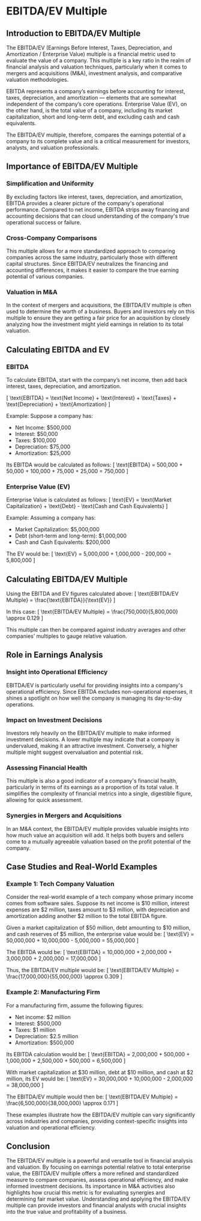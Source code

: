 # EBITDA/EV Multiple

## Introduction to EBITDA/EV Multiple

The EBITDA/EV (Earnings Before Interest, Taxes, Depreciation, and Amortization / Enterprise Value) multiple is a financial metric used to evaluate the value of a company. This multiple is a key ratio in the realm of financial analysis and valuation techniques, particularly when it comes to mergers and acquisitions (M&A), investment analysis, and comparative valuation methodologies. 

EBITDA represents a company’s earnings before accounting for interest, taxes, depreciation, and amortization — elements that are somewhat independent of the company’s core operations. Enterprise Value (EV), on the other hand, is the total value of a company, including its market capitalization, short and long-term debt, and excluding cash and cash equivalents. 

The EBITDA/EV multiple, therefore, compares the earnings potential of a company to its complete value and is a critical measurement for investors, analysts, and valuation professionals.

## Importance of EBITDA/EV Multiple

### Simplification and Uniformity

By excluding factors like interest, taxes, depreciation, and amortization, EBITDA provides a clearer picture of the company's operational performance. Compared to net income, EBITDA strips away financing and accounting decisions that can cloud understanding of the company's true operational success or failure.

### Cross-Company Comparisons

This multiple allows for a more standardized approach to comparing companies across the same industry, particularly those with different capital structures. Since EBITDA/EV neutralizes the financing and accounting differences, it makes it easier to compare the true earning potential of various companies.

### Valuation in M&A

In the context of mergers and acquisitions, the EBITDA/EV multiple is often used to determine the worth of a business. Buyers and investors rely on this multiple to ensure they are getting a fair price for an acquisition by closely analyzing how the investment might yield earnings in relation to its total valuation.

## Calculating EBITDA and EV

### EBITDA

To calculate EBITDA, start with the company’s net income, then add back interest, taxes, depreciation, and amortization.

\[ \text{EBITDA} = \text{Net Income} + \text{Interest} + \text{Taxes} + \text{Depreciation} + \text{Amortization} \]

Example:
Suppose a company has:
- Net Income: $500,000
- Interest: $50,000
- Taxes: $100,000
- Depreciation: $75,000
- Amortization: $25,000

Its EBITDA would be calculated as follows:
\[ \text{EBITDA} = 500,000 + 50,000 + 100,000 + 75,000 + 25,000 = 750,000 \]

### Enterprise Value (EV)

Enterprise Value is calculated as follows:
\[ \text{EV} = \text{Market Capitalization} + \text{Debt} - \text{Cash and Cash Equivalents} \]

Example:
Assuming a company has:
- Market Capitalization: $5,000,000
- Debt (short-term and long-term): $1,000,000
- Cash and Cash Equivalents: $200,000

The EV would be:
\[ \text{EV} = 5,000,000 + 1,000,000 - 200,000 = 5,800,000 \]

## Calculating EBITDA/EV Multiple

Using the EBITDA and EV figures calculated above:
\[ \text{EBITDA/EV Multiple} = \frac{\text{EBITDA}}{\text{EV}} \]

In this case:
\[ \text{EBITDA/EV Multiple} = \frac{750,000}{5,800,000} \approx 0.129 \]

This multiple can then be compared against industry averages and other companies’ multiples to gauge relative valuation.

## Role in Earnings Analysis

### Insight into Operational Efficiency

EBITDA/EV is particularly useful for providing insights into a company's operational efficiency. Since EBITDA excludes non-operational expenses, it shines a spotlight on how well the company is managing its day-to-day operations.

### Impact on Investment Decisions

Investors rely heavily on the EBITDA/EV multiple to make informed investment decisions. A lower multiple may indicate that a company is undervalued, making it an attractive investment. Conversely, a higher multiple might suggest overvaluation and potential risk.

### Assessing Financial Health

This multiple is also a good indicator of a company's financial health, particularly in terms of its earnings as a proportion of its total value. It simplifies the complexity of financial metrics into a single, digestible figure, allowing for quick assessment.

### Synergies in Mergers and Acquisitions

In an M&A context, the EBITDA/EV multiple provides valuable insights into how much value an acquisition will add. It helps both buyers and sellers come to a mutually agreeable valuation based on the profit potential of the company.

## Case Studies and Real-World Examples

### Example 1: Tech Company Valuation

Consider the real-world example of a tech company whose primary income comes from software sales. Suppose its net income is $10 million, interest expenses are $2 million, taxes amount to $3 million, with depreciation and amortization adding another $2 million to the total EBITDA figure.

Given a market capitalization of $50 million, debt amounting to $10 million, and cash reserves of $5 million, the enterprise value would be:
\[ \text{EV} = 50,000,000 + 10,000,000 - 5,000,000 = 55,000,000 \]

The EBITDA would be:
\[ \text{EBITDA} = 10,000,000 + 2,000,000 + 3,000,000 + 2,000,000 = 17,000,000 \]

Thus, the EBITDA/EV multiple would be:
\[ \text{EBITDA/EV Multiple} = \frac{17,000,000}{55,000,000} \approx 0.309 \]

### Example 2: Manufacturing Firm

For a manufacturing firm, assume the following figures:
- Net income: $2 million
- Interest: $500,000
- Taxes: $1 million
- Depreciation: $2.5 million
- Amortization: $500,000

Its EBITDA calculation would be:
\[ \text{EBITDA} = 2,000,000 + 500,000 + 1,000,000 + 2,500,000 + 500,000 = 6,500,000 \]

With market capitalization at $30 million, debt at $10 million, and cash at $2 million, its EV would be:
\[ \text{EV} = 30,000,000 + 10,000,000 - 2,000,000 = 38,000,000 \]

The EBITDA/EV multiple would then be:
\[ \text{EBITDA/EV Multiple} = \frac{6,500,000}{38,000,000} \approx 0.171 \]

These examples illustrate how the EBITDA/EV multiple can vary significantly across industries and companies, providing context-specific insights into valuation and operational efficiency.

## Conclusion

The EBITDA/EV multiple is a powerful and versatile tool in financial analysis and valuation. By focusing on earnings potential relative to total enterprise value, the EBITDA/EV multiple offers a more refined and standardized measure to compare companies, assess operational efficiency, and make informed investment decisions. Its importance in M&A activities also highlights how crucial this metric is for evaluating synergies and determining fair market value. Understanding and applying the EBITDA/EV multiple can provide investors and financial analysts with crucial insights into the true value and profitability of a business.
